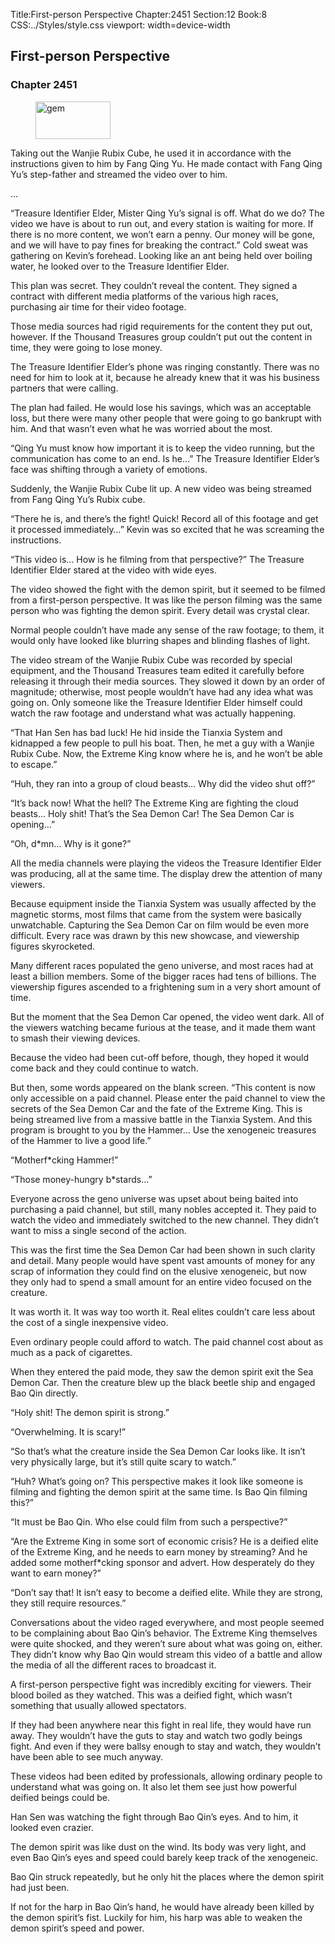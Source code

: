 Title:First-person Perspective 
Chapter:2451 
Section:12 
Book:8 
CSS:../Styles/style.css 
viewport: width=device-width
  
## First-person Perspective
### Chapter 2451
  
<figure>
	<img src="../Images/gem.gif" alt="gem" id="gem" width="120" height="60" />
</figure>
  

  
Taking out the Wanjie Rubix Cube, he used it in accordance with the instructions given to him by Fang Qing Yu. He made contact with Fang Qing Yu’s step-father and streamed the video over to him.

…

“Treasure Identifier Elder, Mister Qing Yu’s signal is off. What do we do? The video we have is about to run out, and every station is waiting for more. If there is no more content, we won’t earn a penny. Our money will be gone, and we will have to pay fines for breaking the contract.” Cold sweat was gathering on Kevin’s forehead. Looking like an ant being held over boiling water, he looked over to the Treasure Identifier Elder.

This plan was secret. They couldn’t reveal the content. They signed a contract with different media platforms of the various high races, purchasing air time for their video footage.

Those media sources had rigid requirements for the content they put out, however. If the Thousand Treasures group couldn’t put out the content in time, they were going to lose money.

The Treasure Identifier Elder’s phone was ringing constantly. There was no need for him to look at it, because he already knew that it was his business partners that were calling.

The plan had failed. He would lose his savings, which was an acceptable loss, but there were many other people that were going to go bankrupt with him. And that wasn’t even what he was worried about the most.

“Qing Yu must know how important it is to keep the video running, but the communication has come to an end. Is he…” The Treasure Identifier Elder’s face was shifting through a variety of emotions.

Suddenly, the Wanjie Rubix Cube lit up. A new video was being streamed from Fang Qing Yu’s Rubix cube.

“There he is, and there’s the fight! Quick! Record all of this footage and get it processed immediately…” Kevin was so excited that he was screaming the instructions.

“This video is… How is he filming from that perspective?” The Treasure Identifier Elder stared at the video with wide eyes.

The video showed the fight with the demon spirit, but it seemed to be filmed from a first-person perspective. It was like the person filming was the same person who was fighting the demon spirit. Every detail was crystal clear.

Normal people couldn’t have made any sense of the raw footage; to them, it would only have looked like blurring shapes and blinding flashes of light.

The video stream of the Wanjie Rubix Cube was recorded by special equipment, and the Thousand Treasures team edited it carefully before releasing it through their media sources. They slowed it down by an order of magnitude; otherwise, most people wouldn’t have had any idea what was going on. Only someone like the Treasure Identifier Elder himself could watch the raw footage and understand what was actually happening.

“That Han Sen has bad luck! He hid inside the Tianxia System and kidnapped a few people to pull his boat. Then, he met a guy with a Wanjie Rubix Cube. Now, the Extreme King know where he is, and he won’t be able to escape.”

“Huh, they ran into a group of cloud beasts… Why did the video shut off?”

“It’s back now! What the hell? The Extreme King are fighting the cloud beasts… Holy shit! That’s the Sea Demon Car! The Sea Demon Car is opening…”

“Oh, d*mn… Why is it gone?”

All the media channels were playing the videos the Treasure Identifier Elder was producing, all at the same time. The display drew the attention of many viewers.

Because equipment inside the Tianxia System was usually affected by the magnetic storms, most films that came from the system were basically unwatchable. Capturing the Sea Demon Car on film would be even more difficult. Every race was drawn by this new showcase, and viewership figures skyrocketed.

Many different races populated the geno universe, and most races had at least a billion members. Some of the bigger races had tens of billions. The viewership figures ascended to a frightening sum in a very short amount of time.

But the moment that the Sea Demon Car opened, the video went dark. All of the viewers watching became furious at the tease, and it made them want to smash their viewing devices.

Because the video had been cut-off before, though, they hoped it would come back and they could continue to watch.

But then, some words appeared on the blank screen. “This content is now only accessible on a paid channel. Please enter the paid channel to view the secrets of the Sea Demon Car and the fate of the Extreme King. This is being streamed live from a massive battle in the Tianxia System. And this program is brought to you by the Hammer… Use the xenogeneic treasures of the Hammer to live a good life.”

“Motherf*cking Hammer!”

“Those money-hungry b*stards…”

Everyone across the geno universe was upset about being baited into purchasing a paid channel, but still, many nobles accepted it. They paid to watch the video and immediately switched to the new channel. They didn’t want to miss a single second of the action.

This was the first time the Sea Demon Car had been shown in such clarity and detail. Many people would have spent vast amounts of money for any scrap of information they could find on the elusive xenogeneic, but now they only had to spend a small amount for an entire video focused on the creature.

It was worth it. It was way too worth it. Real elites couldn’t care less about the cost of a single inexpensive video.

Even ordinary people could afford to watch. The paid channel cost about as much as a pack of cigarettes.

When they entered the paid mode, they saw the demon spirit exit the Sea Demon Car. Then the creature blew up the black beetle ship and engaged Bao Qin directly.

“Holy shit! The demon spirit is strong.”

“Overwhelming. It is scary!”

“So that’s what the creature inside the Sea Demon Car looks like. It isn’t very physically large, but it’s still quite scary to watch.”

“Huh? What’s going on? This perspective makes it look like someone is filming and fighting the demon spirit at the same time. Is Bao Qin filming this?”

“It must be Bao Qin. Who else could film from such a perspective?”

“Are the Extreme King in some sort of economic crisis? He is a deified elite of the Extreme King, and he needs to earn money by streaming? And he added some motherf*cking sponsor and advert. How desperately do they want to earn money?”

“Don’t say that! It isn’t easy to become a deified elite. While they are strong, they still require resources.”

Conversations about the video raged everywhere, and most people seemed to be complaining about Bao Qin’s behavior. The Extreme King themselves were quite shocked, and they weren’t sure about what was going on, either. They didn’t know why Bao Qin would stream this video of a battle and allow the media of all the different races to broadcast it.

A first-person perspective fight was incredibly exciting for viewers. Their blood boiled as they watched. This was a deified fight, which wasn’t something that usually allowed spectators.

If they had been anywhere near this fight in real life, they would have run away. They wouldn’t have the guts to stay and watch two godly beings fight. And even if they were ballsy enough to stay and watch, they wouldn’t have been able to see much anyway.

These videos had been edited by professionals, allowing ordinary people to understand what was going on. It also let them see just how powerful deified beings could be.

Han Sen was watching the fight through Bao Qin’s eyes. And to him, it looked even crazier.

The demon spirit was like dust on the wind. Its body was very light, and even Bao Qin’s eyes and speed could barely keep track of the xenogeneic.

Bao Qin struck repeatedly, but he only hit the places where the demon spirit had just been.

If not for the harp in Bao Qin’s hand, he would have already been killed by the demon spirit’s fist. Luckily for him, his harp was able to weaken the demon spirit’s speed and power.